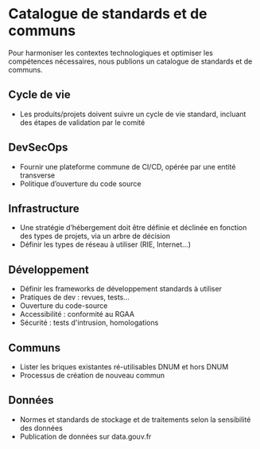 # Catalogue de standards et de communs

Pour harmoniser les contextes technologiques et optimiser les compétences nécessaires​, nous publions un catalogue de standards et de communs.&#x20;

## Cycle de vie

* Les produits/projets doivent suivre un cycle de vie standard, incluant des étapes de validation par le comité​

## DevSecOps

* Fournir une plateforme commune de CI/CD, opérée par une entité transverse​
* Politique d’ouverture du code source

## Infrastructure

* Une stratégie d’hébergement doit être définie et déclinée en fonction des types de projets, via un arbre de décision​
* Définir les types de réseau à utiliser (RIE, Internet…)

## Développement

* Définir les frameworks de développement standards à utiliser
* Pratiques de dev : revues, tests…
* Ouverture du code-source
* Accessibilité​ : conformité au RGAA
* Sécurité : tests d'intrusion, homologations

## Communs

* Lister les briques existantes ré-utilisables DNUM et hors DNUM​
* Processus de création de nouveau commun

## Données

* Normes et standards de stockage et de traitements selon la sensibilité des données
* Publication de données sur data.gouv.fr
